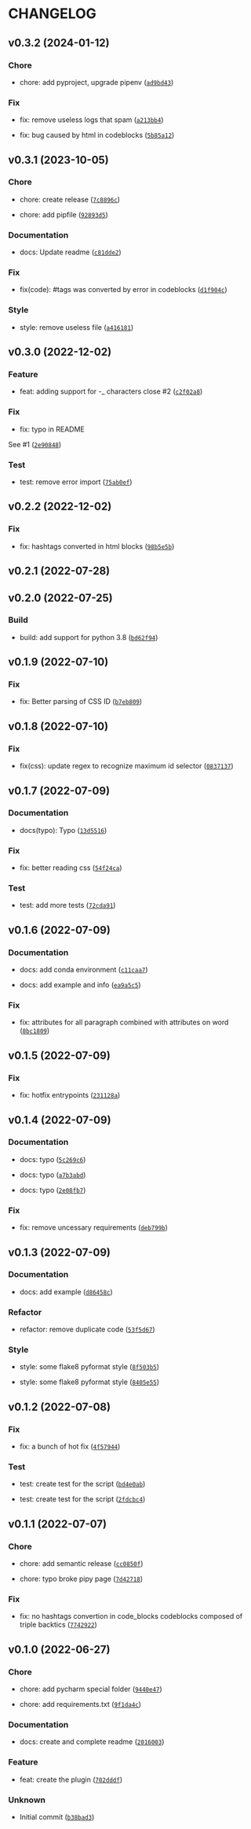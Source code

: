 # CHANGELOG



## v0.3.2 (2024-01-12)

### Chore

* chore: add pyproject, upgrade pipenv ([`ad9bd43`](https://github.com/ObsidianPublisher/mkdocs-custom-tags-attributes/commit/ad9bd4343bc503666d9231bd2f26c9d7cd8a51c4))

### Fix

* fix: remove useless logs that spam ([`a213bb4`](https://github.com/ObsidianPublisher/mkdocs-custom-tags-attributes/commit/a213bb420c7dc65a201ef27fbacb9a6707a74613))

* fix: bug caused by html in codeblocks ([`5b85a12`](https://github.com/ObsidianPublisher/mkdocs-custom-tags-attributes/commit/5b85a1245ad410636ec15981b3c45fbd451f0b46))


## v0.3.1 (2023-10-05)

### Chore

* chore: create release ([`7c8896c`](https://github.com/ObsidianPublisher/mkdocs-custom-tags-attributes/commit/7c8896cdc78d837e8f87458386a19f9b1887296c))

* chore: add pipfile ([`92893d5`](https://github.com/ObsidianPublisher/mkdocs-custom-tags-attributes/commit/92893d5a5e818666fd150d64befdd8e381ed5018))

### Documentation

* docs: Update readme ([`c81dde2`](https://github.com/ObsidianPublisher/mkdocs-custom-tags-attributes/commit/c81dde2465c0dfada28e9f3ab0e2896594e713a0))

### Fix

* fix(code): #tags was converted by error in codeblocks ([`d1f904c`](https://github.com/ObsidianPublisher/mkdocs-custom-tags-attributes/commit/d1f904c0c61236f4f8a8222c65eb28fe113c8de4))

### Style

* style: remove useless file ([`a416181`](https://github.com/ObsidianPublisher/mkdocs-custom-tags-attributes/commit/a41618106b72301096cc56795dd1c4b616e0b463))


## v0.3.0 (2022-12-02)

### Feature

* feat: adding support for -\_ characters
close #2 ([`c2f02a8`](https://github.com/ObsidianPublisher/mkdocs-custom-tags-attributes/commit/c2f02a86c31c8bd00f53c177cc36a74b71ba04b5))

### Fix

* fix: typo in README

See #1 ([`2e90848`](https://github.com/ObsidianPublisher/mkdocs-custom-tags-attributes/commit/2e908482d6ad079e6c02939d5ece797cecfa1084))

### Test

* test: remove error import ([`75ab0ef`](https://github.com/ObsidianPublisher/mkdocs-custom-tags-attributes/commit/75ab0efaa76bba50cdb092b7f53a832e0bf0fa83))


## v0.2.2 (2022-12-02)

### Fix

* fix: hashtags converted in html blocks ([`98b5e5b`](https://github.com/ObsidianPublisher/mkdocs-custom-tags-attributes/commit/98b5e5b8dfc08ae98eca088fb249e1ed33d95c1d))


## v0.2.1 (2022-07-28)


## v0.2.0 (2022-07-25)

### Build

* build: add support for python 3.8 ([`bd62f94`](https://github.com/ObsidianPublisher/mkdocs-custom-tags-attributes/commit/bd62f947c87057fdbaafe64c532729f096d50253))


## v0.1.9 (2022-07-10)

### Fix

* fix: Better parsing of CSS ID ([`b7eb809`](https://github.com/ObsidianPublisher/mkdocs-custom-tags-attributes/commit/b7eb809d5b678ef52e99413b7aecc0a3b72777cd))


## v0.1.8 (2022-07-10)

### Fix

* fix(css): update regex to recognize maximum id selector ([`0837137`](https://github.com/ObsidianPublisher/mkdocs-custom-tags-attributes/commit/08371376efc0fc3e71384d74e71e704bac42f458))


## v0.1.7 (2022-07-09)

### Documentation

* docs(typo): Typo ([`13d5516`](https://github.com/ObsidianPublisher/mkdocs-custom-tags-attributes/commit/13d55162ba7e990e57d40ca8294c248fa344ee96))

### Fix

* fix: better reading css ([`54f24ca`](https://github.com/ObsidianPublisher/mkdocs-custom-tags-attributes/commit/54f24ca7d120d5f3e77eb6ffc5036e4d0e76ffe3))

### Test

* test: add more tests ([`72cda91`](https://github.com/ObsidianPublisher/mkdocs-custom-tags-attributes/commit/72cda91d8d6e1005de7f19d6cc366ad6edc66a13))


## v0.1.6 (2022-07-09)

### Documentation

* docs: add conda environment ([`c11caa7`](https://github.com/ObsidianPublisher/mkdocs-custom-tags-attributes/commit/c11caa7c4070e6b0e9d375c07aa7f09ba99d08fc))

* docs: add example and info ([`ea9a5c5`](https://github.com/ObsidianPublisher/mkdocs-custom-tags-attributes/commit/ea9a5c5a7c934dfd6ca38efa768b7bf35f26b97c))

### Fix

* fix: attributes for all paragraph combined with attributes on word ([`8bc1809`](https://github.com/ObsidianPublisher/mkdocs-custom-tags-attributes/commit/8bc1809ae8b84f3f82067e7a59b9e656ca7bb95f))


## v0.1.5 (2022-07-09)

### Fix

* fix: hotfix entrypoints ([`231128a`](https://github.com/ObsidianPublisher/mkdocs-custom-tags-attributes/commit/231128af78afdc14c085ade7334264d8b8bad18f))


## v0.1.4 (2022-07-09)

### Documentation

* docs: typo ([`5c269c6`](https://github.com/ObsidianPublisher/mkdocs-custom-tags-attributes/commit/5c269c69edcffc06c11d1a63ef865b5383e95e52))

* docs: typo ([`a7b3abd`](https://github.com/ObsidianPublisher/mkdocs-custom-tags-attributes/commit/a7b3abdac045895dc845eca470410963b5aae17e))

* docs: typo ([`2e08fb7`](https://github.com/ObsidianPublisher/mkdocs-custom-tags-attributes/commit/2e08fb702b187e4256fa93004290bd1851258160))

### Fix

* fix: remove uncessary requirements ([`deb799b`](https://github.com/ObsidianPublisher/mkdocs-custom-tags-attributes/commit/deb799b0730481b8bd43fb5fe5f1a7b985f48e08))


## v0.1.3 (2022-07-09)

### Documentation

* docs: add example ([`d86458c`](https://github.com/ObsidianPublisher/mkdocs-custom-tags-attributes/commit/d86458c3bac2824d13d2f6bc9541221448b97d88))

### Refactor

* refactor: remove duplicate code ([`53f5d67`](https://github.com/ObsidianPublisher/mkdocs-custom-tags-attributes/commit/53f5d679ad4e7d8d9c811f5c98182de56112ebaa))

### Style

* style: some flake8 pyformat style ([`8f503b5`](https://github.com/ObsidianPublisher/mkdocs-custom-tags-attributes/commit/8f503b5fb371ec6d72857569cc9da5533e98aec8))

* style: some flake8 pyformat style ([`8405e55`](https://github.com/ObsidianPublisher/mkdocs-custom-tags-attributes/commit/8405e55502df2ce890ff021ca135c99e33223674))


## v0.1.2 (2022-07-08)

### Fix

* fix: a bunch of hot fix ([`4f57944`](https://github.com/ObsidianPublisher/mkdocs-custom-tags-attributes/commit/4f57944d3e08e90d823c8237f861743d4c90c9be))

### Test

* test: create test for the script ([`bd4e0ab`](https://github.com/ObsidianPublisher/mkdocs-custom-tags-attributes/commit/bd4e0ab69e159cc3df19707eb603a2f956ce2784))

* test: create test for the script ([`2fdcbc4`](https://github.com/ObsidianPublisher/mkdocs-custom-tags-attributes/commit/2fdcbc4da442ff1c5ebc76aa61b01e505e21aebf))


## v0.1.1 (2022-07-07)

### Chore

* chore: add semantic release ([`cc0850f`](https://github.com/ObsidianPublisher/mkdocs-custom-tags-attributes/commit/cc0850f70adc8057f99fa165b2b536568c15a6a4))

* chore: typo broke pipy page ([`7d42718`](https://github.com/ObsidianPublisher/mkdocs-custom-tags-attributes/commit/7d427182b48b0cee8285cfb974ebb9190919a23b))

### Fix

* fix: no hashtags convertion in code_blocks
codeblocks composed of triple backtics ([`7742922`](https://github.com/ObsidianPublisher/mkdocs-custom-tags-attributes/commit/7742922f8c85208907c306337cb7b8fb245b0d79))


## v0.1.0 (2022-06-27)

### Chore

* chore: add pycharm special folder ([`9440e47`](https://github.com/ObsidianPublisher/mkdocs-custom-tags-attributes/commit/9440e47471e75b8e358535d43afc3d1613ac0d1e))

* chore: add requirements.txt ([`9f1da4c`](https://github.com/ObsidianPublisher/mkdocs-custom-tags-attributes/commit/9f1da4ca9eb5010eb6ad9315094dc9aa4cce7c20))

### Documentation

* docs: create and complete readme ([`2016003`](https://github.com/ObsidianPublisher/mkdocs-custom-tags-attributes/commit/2016003eb8c319be2cb419dd4e762c66ddf8ec74))

### Feature

* feat: create the plugin ([`702dddf`](https://github.com/ObsidianPublisher/mkdocs-custom-tags-attributes/commit/702dddf8490bfd82fe8cdd8b77ce65ea46373a0c))

### Unknown

* Initial commit ([`b38bad3`](https://github.com/ObsidianPublisher/mkdocs-custom-tags-attributes/commit/b38bad3deece30a2ddf9f6cdd097ce922e02a41e))
